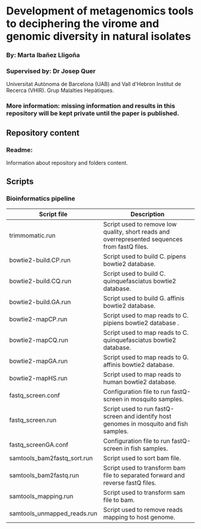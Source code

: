 # Development of metagenomics tools to deciphering the virome and genomic diversity in natural isolates

### By: Marta Ibañez Lligoña

### Supervised by: Dr Josep Quer

Universitat Autònoma de Barcelona (UAB) and Vall d'Hebron Institut de Recerca (VHIR). Grup Malalties Hepàtiques.

### More information: missing information and results in this repository will be kept private until the paper is published. 
## Repository content

### Readme: 
Information about repository and folders content.

## Scripts ##
### Bioinformatics pipeline ###
| Script file | Description | 
| ----------------------------- | ----------------------- | 
trimmomatic.run | Script used to remove low quality, short reads and overrepresented sequences from fastQ files. | 
bowtie2-build.CP.run | Script used to build C. pipens bowtie2 database. |
bowtie2-build.CQ.run | Script used to build C. quinquefasciatus bowtie2 database. | 
bowtie2-build.GA.run | Script used to build G. affinis bowtie2 database. |
bowtie2-mapCP.run | Script used to map reads to C. pipiens bowtie2 database . |
bowtie2-mapCQ.run | Script used to map reads to C. quinquefasciatus bowtie2 database. |
bowtie2-mapGA.run | Script used to map reads to G. affinis bowtie2 database. |
bowtie2-mapHS.run | Script used to map reads to human bowtie2 database. |
fastq_screen.conf | Configuration file to run fastQ-screen in mosquito samples. |
fastq_screen.run | Script used to run fastQ-screen and identify host genomes in mosquito and fish samples. |
fastq_screenGA.conf |Configuration file to run fastQ-screen in fish samples. |
samtools_bam2fastq_sort.run | Script used to sort bam file. |
samtools_bam2fastq.run | Script used to transform bam file to separated forward and reverse fastQ files. |
samtools_mapping.run | Script used to transform sam file to bam. |
samtools_unmapped_reads.run | Script used to remove reads mapping to host genome. |
